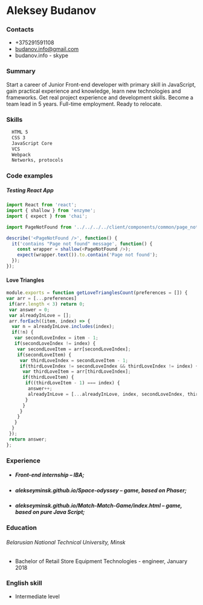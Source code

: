 ﻿# Aleksey Budanov
### Contacts 
  - +375291591108
  - budanov.info@gmail.com
  - budanov.info - skype 

### Summary

Start a career of Junior Front-end developer with primary skill in JavaScript, gain practical experience and knowledge, learn new technologies and frameworks. Get real project experience and development skills. Become a team lead in 5 years. Full-time employment. Ready to relocate.

### Skills
```sh
  HTML 5 
  CSS 3 
  JavaScript Core
  VCS
  Webpack
  Networks, protocols
```
### Code examples
##### Testing React App
### 
```javascript
import React from 'react';
import { shallow } from 'enzyme';
import { expect } from 'chai';

import PageNotFound from '../../../../client/components/common/page_not_found';

describe('<PageNotFound />', function() {
  it('contains "Page not found" message', function() {
    const wrapper = shallow(<PageNotFound />);
    expect(wrapper.text()).to.contain('Page not found');
  });
});

```
#### Love Triangles
```javascript
module.exports = function getLoveTrianglesCount(preferences = []) {
var arr = [...preferences]
 if(arr.length < 3) return 0;
 var answer = 0;
 var alreadyInLove = [];
 arr.forEach((item, index) => {
  var n = alreadyInLove.includes(index);
  if(!n) {
   var secondLoveIndex = item - 1;
   if(secondLoveIndex != index) {
    var secondLoveItem = arr[secondLoveIndex];
    if(secondLoveItem) {
     var thirdLoveIndex = secondLoveItem - 1;
     if(thirdLoveIndex != secondLoveIndex && thirdLoveIndex != index) {
      var thirdLoveItem = arr[thirdLoveIndex];
      if(thirdLoveItem) {
       if((thirdLoveItem - 1) === index) {
        answer++;
        alreadyInLove = [...alreadyInLove, index, secondLoveIndex, thirdLoveIndex];
       }
      }
     }
    }
   }
  } 
 });
 return answer;
};
```

### Experience
 - ##### Front-end internship – IBA;
- ##### alekseyminsk.github.io/Space-odyssey – game, based on Phaser;
- ##### alekseyminsk.github.io/Match-Match-Game/index.html – game, based on pure Java Script;

### Education 
  ###### Belarusian National Technical University, Minsk 
  - Bachelor of Retail Store Equipment Technologies - engineer, January 2018
### English skill
 - Intermediate level
